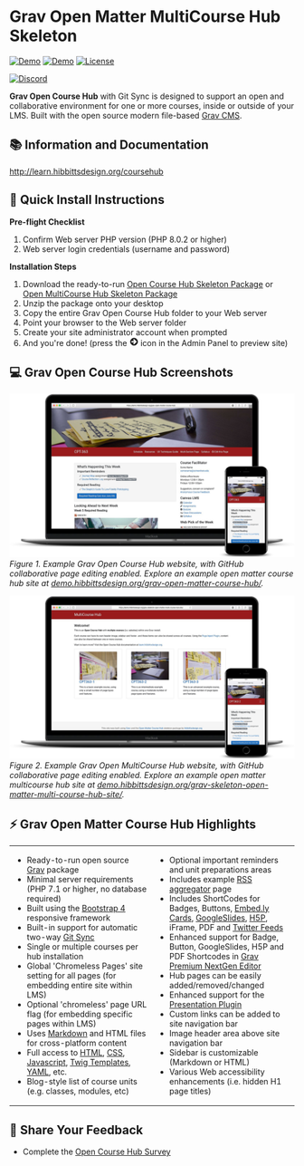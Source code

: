 # Grav Open Matter MultiCourse Hub Skeleton

[![Demo](https://img.shields.io/badge/Demo-OpenCourseHub-blue.svg?style=flat-square)](https://demo.hibbittsdesign.org/grav-open-matter-course-hub/) [![Demo](https://img.shields.io/badge/Demo-OpenMultiCourseHub-blue.svg?style=flat-square)](https://demo.hibbittsdesign.org/grav-skeleton-open-matter-multi-course-hub-site/)
[![License](https://img.shields.io/badge/License-MIT-blue.svg?style=flat-square)](https://github.com/hibbitts-design/grav-skeleton-course-hub/blob/master/LICENSE)

[![Discord](https://img.shields.io/discord/501836936584101899.svg?logo=discord&colorB=728ADA&label=Discord%20Chat)](https://chat.getgrav.org)

**Grav Open Course Hub** with Git Sync is designed to support an open and collaborative environment for one or more courses, inside or outside of your LMS. Built with the open source modern file-based [Grav CMS](http://getgrav.org).

📚 Information and Documentation
---
http://learn.hibbittsdesign.org/coursehub

🚀 Quick Install Instructions
---
**Pre-flight Checklist**  

1. Confirm Web server PHP version (PHP 8.0.2 or higher)
2. Web server login credentials (username and password)

**Installation Steps**  

1. Download the ready-to-run [Open Course Hub Skeleton Package](http://hibbittsdesign.org/blog/downloads/grav-skeleton-open-matter-course-hub-site.zip) or [Open MultiCourse Hub Skeleton Package](http://hibbittsdesign.org/blog/downloads/grav-skeleton-open-matter-multicourse-hub-site.zip)
2. Unzip the package onto your desktop  
3. Copy the entire Grav Open Course Hub folder to your Web server  
4. Point your browser to the Web server folder  
5. Create your site administrator account when prompted  
6. And you're done! (press the ![Right Arrow Circle Icon](https://github.com/paulhibbitts/github-repo-images/blob/master/fa-arrow-circle-right.png?raw=true) icon in the Admin Panel to preview site)

💻 Grav Open Course Hub Screenshots
---
![Course Hub Screenshot](https://github.com/paulhibbitts/github-repo-images/blob/master/smartmockups_open-matter-course-hub.png?raw=true)  
_Figure 1. Example Grav Open Course Hub website, with GitHub collaborative page editing enabled.  Explore an example open matter course hub site at [demo.hibbittsdesign.org/grav-open-matter-course-hub/](http://demo.hibbittsdesign.org/grav-open-matter-course-hub/)._

![MultiCourse Hub Screenshot](https://github.com/paulhibbitts/github-repo-images/blob/master/smartmockups_open-matter-multicourse-hub.png?raw=true)  
_Figure 2. Example Grav Open MultiCourse Hub website, with GitHub collaborative page editing enabled.  Explore an example open matter multicourse hub site at [demo.hibbittsdesign.org/grav-skeleton-open-matter-multi-course-hub-site/](http://demo.hibbittsdesign.org/grav-skeleton-open-matter-multi-course-hub-site/)._

⚡️ Grav Open Matter Course Hub Highlights
---
<table cellpadding="2" cellspacing="2" width="100%">
	<tbody>
		<tr>
			<td width="50%">
				<ul>
					<li>Ready-to-run open source <a href="http://getgrav.org">Grav</a> package</li>
					<li>Minimal server requirements (PHP 7.1 or higher, no database required)</li>
					<li>Built using the <a href="https://getbootstrap.com/docs/4.0/getting-started/introduction/">Bootstrap 4</a> responsive framework</li>
					<li>Built-in support for automatic two-way <a href="https://github.com/trilbymedia/grav-plugin-git-sync">Git Sync</a></li>
					<li>Single or multiple courses per hub installation</li>
					<li>Global 'Chromeless Pages' site setting for all pages (for embedding entire site within LMS)
					<li>Optional 'chromeless' page URL flag (for embedding specific pages within LMS)
	        <li>Uses <a href="https://daringfireball.net/projects/markdown/">Markdown</a> and HTML files for cross-platform content</li>				
					<li>Full access to <a href="https://www.w3schools.com/html/default.asp">HTML</a>, <a href="https://www.w3schools.com/css/default.asp">CSS</a>, <a href="https://www.w3schools.com/js/default.asp">Javascript</a>, <a href="https://twig.symfony.com/doc/2.x/">Twig Templates</a>, <a href="http://www.yaml.org/">YAML</a>, etc.</li>
					<li>Blog-style list of course units (e.g. classes, modules, etc)</li>
				</ul>
			</td>
			<td width="50%">
				<ul>
					<li>Optional important reminders and unit preparations areas</li>
					<li>Includes example <a href="https://github.com/OleVik/grav-plugin-twigfeeds">RSS aggregator</a> page</li>
					<li>Includes ShortCodes for Badges, Buttons, <a href="http://embed.ly/">Embed.ly Cards</a>, <a href="https://www.google.ca/slides/about/">GoogleSlides</a>, <a href="https://h5p.org/">H5P</a>, iFrame, PDF and <a href="https://twitter.com/">Twitter Feeds</a></li>
					<li>Enhanced support for Badge, Button, GoogleSlides, H5P and PDF Shortcodes in <a href="https://getgrav.org/premium/nextgen-editor">Grav Premium NextGen Editor</a></li>
					<li>Hub pages can be easily added/removed/changed</li>
					<li>Enhanced support for the <a href="https://github.com/OleVik/grav-plugin-presentation">Presentation Plugin</a></li>
          <li>Custom links can be added to site navigation bar</li>
					<li>Image header area above site navigation bar</li>
					<li>Sidebar is customizable (Markdown or HTML)</li>
					<li>Various Web accessibility enhancements (i.e. hidden H1 page titles)</li>
				</ul>
			</td>
		</tr>
	</tbody>
</table>

💬 Share Your Feedback
---
* Complete the [Open Course Hub Survey](https://goo.gl/forms/oSZlfsSi71JB5U8L2)
